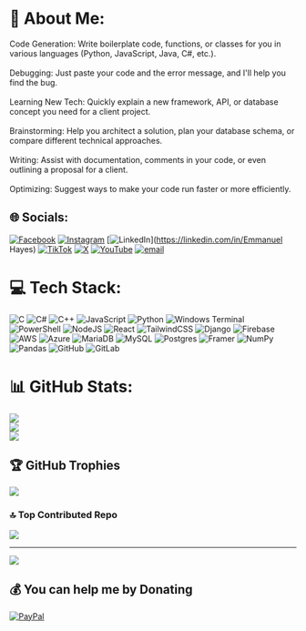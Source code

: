 # 💫 About Me:
Code Generation: Write boilerplate code, functions, or classes for you in various languages (Python, JavaScript, Java, C#, etc.).<br><br>Debugging: Just paste your code and the error message, and I'll help you find the bug.<br><br>Learning New Tech: Quickly explain a new framework, API, or database concept you need for a client project.<br><br>Brainstorming: Help you architect a solution, plan your database schema, or compare different technical approaches.<br><br>Writing: Assist with documentation, comments in your code, or even outlining a proposal for a client.<br><br>Optimizing: Suggest ways to make your code run faster or more efficiently.


## 🌐 Socials:
[![Facebook](https://img.shields.io/badge/Facebook-%231877F2.svg?logo=Facebook&logoColor=white)](https://facebook.com/ahai) [![Instagram](https://img.shields.io/badge/Instagram-%23E4405F.svg?logo=Instagram&logoColor=white)](https://instagram.com/hayes.ahai) [![LinkedIn](https://img.shields.io/badge/LinkedIn-%230077B5.svg?logo=linkedin&logoColor=white)](https://linkedin.com/in/Emmanuel Hayes) [![TikTok](https://img.shields.io/badge/TikTok-%23000000.svg?logo=TikTok&logoColor=white)](https://tiktok.com/@ahaihayes01) [![X](https://img.shields.io/badge/X-black.svg?logo=X&logoColor=white)](https://x.com/HayesEmman68354) [![YouTube](https://img.shields.io/badge/YouTube-%23FF0000.svg?logo=YouTube&logoColor=white)](https://youtube.com/@immanuelahai182) [![email](https://img.shields.io/badge/Email-D14836?logo=gmail&logoColor=white)](mailto:immanuelahayes@gmail.com) 

# 💻 Tech Stack:
![C](https://img.shields.io/badge/c-%2300599C.svg?style=for-the-badge&logo=c&logoColor=white) ![C#](https://img.shields.io/badge/c%23-%23239120.svg?style=for-the-badge&logo=csharp&logoColor=white) ![C++](https://img.shields.io/badge/c++-%2300599C.svg?style=for-the-badge&logo=c%2B%2B&logoColor=white) ![JavaScript](https://img.shields.io/badge/javascript-%23323330.svg?style=for-the-badge&logo=javascript&logoColor=%23F7DF1E) ![Python](https://img.shields.io/badge/python-3670A0?style=for-the-badge&logo=python&logoColor=ffdd54) ![Windows Terminal](https://img.shields.io/badge/Windows%20Terminal-%234D4D4D.svg?style=for-the-badge&logo=windows-terminal&logoColor=white) ![PowerShell](https://img.shields.io/badge/PowerShell-%235391FE.svg?style=for-the-badge&logo=powershell&logoColor=white) ![NodeJS](https://img.shields.io/badge/node.js-6DA55F?style=for-the-badge&logo=node.js&logoColor=white) ![React](https://img.shields.io/badge/react-%2320232a.svg?style=for-the-badge&logo=react&logoColor=%2361DAFB) ![TailwindCSS](https://img.shields.io/badge/tailwindcss-%2338B2AC.svg?style=for-the-badge&logo=tailwind-css&logoColor=white) ![Django](https://img.shields.io/badge/django-%23092E20.svg?style=for-the-badge&logo=django&logoColor=white) ![Firebase](https://img.shields.io/badge/firebase-%23039BE5.svg?style=for-the-badge&logo=firebase) ![AWS](https://img.shields.io/badge/AWS-%23FF9900.svg?style=for-the-badge&logo=amazon-aws&logoColor=white) ![Azure](https://img.shields.io/badge/azure-%230072C6.svg?style=for-the-badge&logo=microsoftazure&logoColor=white) ![MariaDB](https://img.shields.io/badge/MariaDB-003545?style=for-the-badge&logo=mariadb&logoColor=white) ![MySQL](https://img.shields.io/badge/mysql-4479A1.svg?style=for-the-badge&logo=mysql&logoColor=white) ![Postgres](https://img.shields.io/badge/postgres-%23316192.svg?style=for-the-badge&logo=postgresql&logoColor=white) ![Framer](https://img.shields.io/badge/Framer-black?style=for-the-badge&logo=framer&logoColor=blue) ![NumPy](https://img.shields.io/badge/numpy-%23013243.svg?style=for-the-badge&logo=numpy&logoColor=white) ![Pandas](https://img.shields.io/badge/pandas-%23150458.svg?style=for-the-badge&logo=pandas&logoColor=white) ![GitHub](https://img.shields.io/badge/github-%23121011.svg?style=for-the-badge&logo=github&logoColor=white) ![GitLab](https://img.shields.io/badge/gitlab-%23181717.svg?style=for-the-badge&logo=gitlab&logoColor=white)
# 📊 GitHub Stats:
![](https://github-readme-stats.vercel.app/api?username=ahaiimma&theme=dark&hide_border=false&include_all_commits=true&count_private=false)<br/>
![](https://nirzak-streak-stats.vercel.app/?user=ahaiimma&theme=dark&hide_border=false)<br/>
![](https://github-readme-stats.vercel.app/api/top-langs/?username=ahaiimma&theme=dark&hide_border=false&include_all_commits=true&count_private=false&layout=compact)

## 🏆 GitHub Trophies
![](https://github-profile-trophy.vercel.app/?username=ahaiimma&theme=radical&no-frame=false&no-bg=true&margin-w=4)

### 🔝 Top Contributed Repo
![](https://github-contributor-stats.vercel.app/api?username=ahaiimma&limit=5&theme=dark&combine_all_yearly_contributions=true)

---
[![](https://visitcount.itsvg.in/api?id=ahaiimma&icon=0&color=0)](https://visitcount.itsvg.in)

  ## 💰 You can help me by Donating
  [![PayPal](https://img.shields.io/badge/PayPal-00457C?style=for-the-badge&logo=paypal&logoColor=white)](https://paypal.me/immanuelhayes56@gmail.com) 

  
<!-- Proudly created with GPRM ( https://gprm.itsvg.in ) -->
